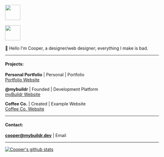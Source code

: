 <img src="https://cooper25.github.io/cooper25_dark.png" height="50"><br><br>
<img src="https://cooper25.github.io/cooper25_light.png" height="50"><br><br>
👋 Hello I'm Cooper, a designer/web designer; everything I make is bad.

___

#### Projects:

**Personal Portfolio** | Personal | Portfolio
<br><a href="https://coopertsoris.dev/">Portfolio Website</a>

**@mybuildr** | Founded | Development Platform 
<br><a href="https://mybuildr.dev/">myBuildr Website</a>

**Coffee Co.** | Created | Example Website
<br><a href="https://coffeeco.loertis.dev/">Coffee Co. Website</a>
___

#### Contact:

**cooper@mybuildr.dev** | Email

___

[![Cooper's github stats](https://github-readme-stats.vercel.app/api?username=cooper25)](https://github.com/anuraghazra/github-readme-stats)
